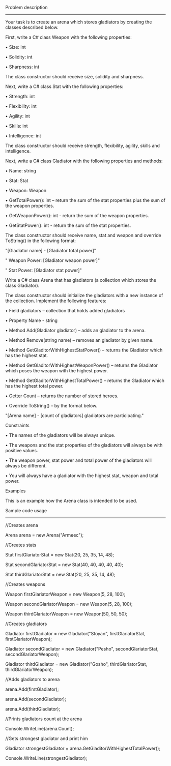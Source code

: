 ﻿Problem description
____


Your task is to create an arena which stores gladiators by creating the classes described below.

First, write a C# class Weapon with the following properties:

•	Size: int

•	Solidity: int

•	Sharpness: int

The class constructor should receive size, solidity and sharpness.

Next, write a C# class Stat with the following properties:

•	Strength: int

•	Flexibility: int

•	Agility: int

•	Skills: int

•	Intelligence: int

The class constructor should receive strength, flexibility, agility, skills and intelligence.

Next, write a C# class Gladiator with the following properties and methods:

•	Name: string

•	Stat: Stat

•	Weapon: Weapon

•	GetTotalPower(): int – return the sum of the stat properties plus the sum of the weapon properties.

•	GetWeaponPower(): int - return the sum of the weapon properties.

•	GetStatPower(): int - return the sum of the stat properties.

The class constructor should receive name, stat and weapon and override ToString() in the following format:

"[Gladiator name] - [Gladiator total power]"

"  Weapon Power: [Gladiator weapon power]"

"  Stat Power: [Gladiator stat power]"

Write a C# class Arena that has gladiators (a collection which stores the class Gladiator). 


The class constructor should initialize the gladiators with a new instance of the collection. Implement the following features:

•	Field gladiators – collection that holds added gladiators

•	Property Name - string

•	Method Add(Gladiator gladiator) – adds an gladiator to the arena.

•	Method Remove(string name) – removes an gladiator by given name.

•	Method GetGladitorWithHighestStatPower() – returns the Gladiator which has the highest stat.

•	Method GetGladitorWithHighestWeaponPower() – returns the Gladiator which poses the weapon with the highest power.

•	Method GetGladitorWithHighestTotalPower() – returns the Gladiator which has the highest total power.

•	Getter Count – returns the number of stored heroes.

•	Оverride ToString() – by the format below.

"[Arena name] - [count of gladiators] gladiators are participating."

Constraints

•	The names of the gladiators will be always unique.

•	The weapons and the stat properties of the gladiators will always be with positive values.

•	The weapon power, stat power and total power of the gladiators will always be different.

•	You will always have a gladiator with the highest stat, weapon and total power.

Examples

This is an example how the Arena class is intended to be used. 

Sample code usage
___


//Creates arena

Arena arena = new Arena("Armeec");                



//Creates stats

Stat firstGlariatorStat = new Stat(20, 25, 35, 14, 48);

Stat secondGlariatorStat = new Stat(40, 40, 40, 40, 40);

Stat thirdGlariatorStat = new Stat(20, 25, 35, 14, 48);



//Creates weapons

Weapon firstGlariatorWeapon = new Weapon(5, 28, 100);

Weapon secondGlariatorWeapon = new Weapon(5, 28, 100);

Weapon thirdGlariatorWeapon = new Weapon(50, 50, 50);



//Creates gladiators

Gladiator firstGladiator = new Gladiator("Stoyan", firstGlariatorStat, firstGlariatorWeapon);

Gladiator secondGladiator = new Gladiator("Pesho", secondGlariatorStat, secondGlariatorWeapon);

Gladiator thirdGladiator = new Gladiator("Gosho", thirdGlariatorStat, thirdGlariatorWeapon);



//Adds gladiators to arena

arena.Add(firstGladiator);

arena.Add(secondGladiator);

arena.Add(thirdGladiator);



//Prints gladiators count at the arena

Console.WriteLine(arena.Count);



//Gets strongest gladiator and print him

Gladiator strongestGladiator = arena.GetGladitorWithHighestTotalPower();

Console.WriteLine(strongestGladiator);


